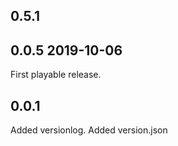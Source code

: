 ## 0.5.1

## 0.0.5 2019-10-06
First playable release.

## 0.0.1

Added versionlog.
Added version.json
